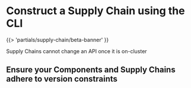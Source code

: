 # Construct a Supply Chain using the CLI

{{> 'partials/supply-chain/beta-banner' }} 


Supply Chains cannot change an API once it is on-cluster


## Ensure your Components and Supply Chains adhere to version constraints